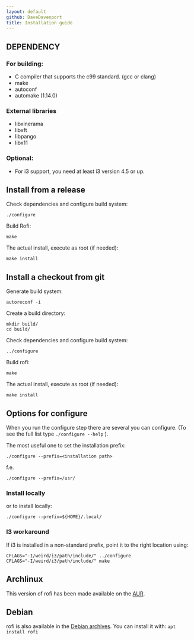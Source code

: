 ```yaml
---
layout: default
github: DaveDavenport
title: Installation guide
---
```


## DEPENDENCY

### For building:

* C compiler that supports the c99 standard. (gcc or clang)
* make
* autoconf
* automake (1.14.0)

### External libraries

* libxinerama
* libxft
* libpango
* libx11

### Optional:

* For i3 support, you need at least i3 version 4.5 or up.



## Install from a release

Check dependencies and configure build system:

```
./configure
```

Build Rofi:

```
make
```

The actual install, execute as root (if needed):

```
make install
```


## Install a checkout from git

Generate build system:

```
autoreconf -i
```

Create a build directory:

```
mkdir build/
cd build/
```

Check dependencies and configure build system:

```
../configure
```

Build rofi:

```
make
```

The actual install, execute as root (if needed):

```
make install
```


## Options for configure

When you run the configure step there are several you can configure. (To see the full list type
`./configure --help` ).

The most useful one to set the installation prefix:

```
./configure --prefix=<installation path>
```

f.e.

```
./configure --prefix=/usr/
```

### Install locally

or to install locally:

```
./configure --prefix=${HOME}/.local/
```

###  I3 workaround

 If i3 is installed in a non-standard prefix, point it to the right location using:

```
CFLAGS="-I/weird/i3/path/include/" ../configure
CFLAGS="-I/weird/i3/path/include/" make
```

## Archlinux

This version of rofi has been made available on the
[AUR](https://aur.archlinux.org/packages/rofi-git/).

## Debian

rofi is also available in the [Debian archives](https://packages.debian.org/rofi). You can install it with: `apt install rofi`


